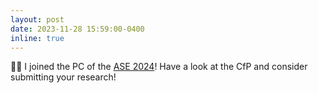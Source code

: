 ```yaml
---
layout: post
date: 2023-11-28 15:59:00-0400
inline: true
---
```


:man_technologist: I joined the PC of the [ASE 2024](https://conf.researchr.org/committee/ase-2024/ase-2024-papers-program-committee)! Have a look at the CfP and consider submitting your research!